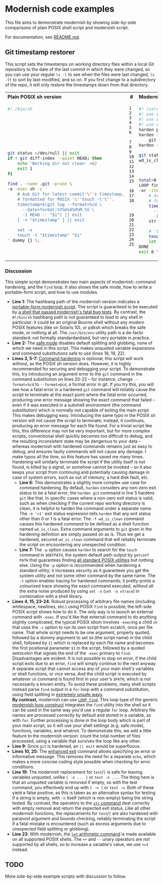 # Modernish code examples #

This file aims to demonstrate modernish by showing side-by-side comparisons
of plain POSIX shell script and modernish script.

For documentation, see [README.md](README.md).


## Git timestamp restorer ##

This script sets the timestamps on working directory files within a local Git
repository to the date of the last commit in which they were changed, so you
can use your regular `ls -l` to see when the files were last changed, `ls -lt`
to sort by last-modified, and so on. If you first change to a subdirectory of
the repo, it will only restore the timestamps down from that directory.

<table>
<tr><th align="left">Plain POSIX sh version</th><th>#</th><th align="left">Modernish version</th></tr>
<tr>
<td valign="top">

```sh
#! /bin/sh








git status >/dev/null || exit
if ! git diff-index --quiet HEAD; then
    echo 'Working dir not clean' >&2
    exit 1
fi

find . -name .git -prune \
-o -exec sh -c '
    # Ask Git for latest commit'\''s timestamp,
    # formatted for POSIX '\''touch -t'\''.
    timestamp=$(git log --format=%cd \
      --date=format:%Y%m%d%H%M.%S \
      -1 HEAD -- "$1") || exit
    [ -n "$timestamp" ] || exit

    set -x
    touch -t "$timestamp" "$1"
' dummy {} \;
```

</td>
<td valign="top">

```
1
2
3
4
5
6

7
8
9
10
11
12
13
14
15

16
17
18


19
20
21
22
23
24
25
```

</td>
<td valign="top">

```sh
#! /usr/bin/env modernish
#! use safe
#! use sys/cmd/harden
#! use var/loop
harden git
harden -e '>1' -f wd_is_clean \
    git diff-index --quiet HEAD
harden -pt touch

git status >/dev/null
wd_is_clean || exit 1 'Working dir not clean'



total=0
LOOP find repofile in . -name .git -prune \
-or -iterate; DO
    # Ask Git for latest commit's timestamp,
    # formatted for POSIX 'touch -t'.
    timestamp=$(git log --format=%cd \
      --date=format:%Y%m%d%H%M.%S \
      -1 HEAD -- $repofile)
    str empty $timestamp && continue

    # 'touch' is traced by 'harden -t'.
    touch -t $timestamp $repofile
    let "total+=1"
DONE
exit 0 "$total timestamps restored."
```

</td>
</tr>
</table>

### Discussion ###

This simple script demonstrates two main aspects of modernish:
command hardening, and the `find` loop. It also shows the safe
mode, how to write a portable-form script, and how to use modules.

* **Line 1:**
  The hashbang path of the modernish version indicates a
  [portable-form modernish script](README.md#user-content-two-basic-forms-of-a-modernish-program).
  The script is guaranteed to be executed by
  [a shell that passed modernish's fatal bug tests](README.md#user-content-supported-shells).
  By contrast, the `#!/bin/sh` hashbang path is not guaranteed to lead to any
  shell in particular; it could be an original Bourne shell without any modern
  POSIX features (like on Solaris 10), or pdksh which breaks the safe mode, or
  nothing at all. The `/usr/bin/env` utility path is a de-facto standard: not
  formally standardardised, but very portable in practice.
* **Line 2:**
  The [safe mode](README.md#user-content-use-safe) disables default
  splitting and globbing, none of which we need in this script. This makes
  unquoted variable expansions and command substitutions safe to use (lines
  18, 19, 22).
* **Lines 3, 5-7:**
  [Command hardening](README.md#user-content-use-syscmdharden)
  is optional; this script will work without, as the POSIX sh version does.
  However, it is highly recommended for securing and debugging your script. To
  demonstrate this, try introducing an argument error to the `git` command in
  the command substitution on lines 20-22 – for instance, change `--format=%cd`
  to `--format=@cd`, a format error in git. If you try this, you will see how a
  fatal error in a hardened `git` command will reliably cause the script to
  terminate at the exact point where the fatal error occurred, producing one
  error message showing the exact command that failed – even if it was executed
  in a subshell environment (the command substitution) which is normally not
  capable of exiting the main script. This makes debugging easy. Introducing
  the same typo in the POSIX sh version will not cause the script to terminate;
  instead, it continues, producing an error message for each file found. For a
  trivial script like this, this difference may not be very important, but for
  more complex scripts, conventional shell quickly becomes too difficult to
  debug, and the resulting inconsistent state may be dangerous to your data –
  whereas modernish with hardened commands remains just as easy to debug, and
  ensures faulty commands will not cause any damage. I make typos all the time,
  so this feature has saved me many times. Hardening will similarly terminate
  the script if the utility itself is not found, is killed by a signal, or
  somehow cannot be invoked – so it also keeps your script from continuing and
  potentially causing damage in case of system errors, such as out of memory, a
  hard disk fault, etc.
    * **Line 6:**
      This demonstrates a slightly more complex use case for command hardening.
      By default, `harden` considers any non-zero exit status to be a fatal
      error; the `harden git` command in line 5 hardens `git` like that.
      In specific cases where a non-zero exit status is valid, such as when
      checking if the current repo working directory is clean, it is helpful to
      harden the command under a separate name. The `-e '>1'` exit status
      expression tells `harden` that any exit status other than 0 or 1 is a
      fatal error. The `-f wd_is_clean` command causes this hardened command to
      be defined as a shell function named `wd_is_clean`. Extra command
      arguments to `git` given in the hardening definition are simply passed on
      as is. Thus we get a hardened, secured `wd_is_clean` command that will
      reliably terminate the script on encountering any unexpected condition.
    * **Line 7:**
      The `-p` option causes `harden` to search for the `touch` command in
      `$DEFPATH`, the system default path output by `getconf PATH` that
      guarantees finding
      [all standard POSIX utilities](http://shellhaters.org/)
      but nothing else. Using the `-p` option is recommended when hardening a
      standard utility; it increases security as it guarantees you get the
      system utility and not some other command by the same name.
      The `-t` option enables tracing for hardened commands; it pretty-prints a
      colourised trace showing the exact command executed, without all the
      extra noise produced by using `set -x` (`set -o xtrace`) in combination
      with a shell library.
* **Lines 4, 15, 23-24**:
  Robust processing of arbitrary file names (including whitespace, newlines,
  etc.) using POSIX `find` is possible; the left-side POSIX script shows how to
  do it. The only way is to launch an external command with `-exec`. If you'd
  like that external command to do anything slightly complicated, the typical
  POSIX idiom involves `-exec`ing a child `sh` that uses the `-c` option to run
  its own script from scratch, once per file name. That whole script needs to
  be one argument, properly quoted, followed by a dummy argument to set `$0`
  (the script name) in the child shell, followed by `{}` which is replaced by
  each file name and becomes the first positional parameter `$1` in the script,
  followed by a quoted semicolon that signals the end of the `-exec` primary to
  `find`. Disadvantages are evident. It is not possible to stop on error; if
  the child script exits due to an error, `find` will simply continue to the
  next anyway. A separate script that cannot access any of your main shell's
  variables or shell functions, or vice versa. And the child script is executed
  by whatever `sh` command is found first in your user's `$PATH`, which is not
  necessarily a known entity. To avoid these problems, many shell scripts
  instead parse `find` output in a `for` loop with a command substitution,
  using field splitting in
  [extremely unsafe ways](https://dwheeler.com/essays/filenames-in-shell.html).    
  **By contrast,** modernish can use
  [`LOOP find`](README.md#user-content-the-find-loop).
  This loop type of the generic
  [modernish loop construct](README.md#user-content-use-varloop)
  integrates the `find` utility into the shell so it can be used in the
  same way you'd use a regular `for` loop. Arbitrary file names are processed
  correctly by default and stored in a variable, as with `for`. Further
  processing is done in the loop body which is part of your main script, so it
  will use your shell settings (e.g. safe mode), functions, variables, and
  whatnot. To demonstrate this, we add a little feature to the modernish
  version: count the total number of files processed, using a variable that
  survives the loop like any other.
* **Line 9:** Since `git` is hardened, an `|| exit` would be superfluous.
* **Lines 10, 25:**
  The [enhanced exit](README.md#user-content-enhanced-exit)
  command allows specifying an error or informative message.
  This removes the need for a separate `echo`, which makes a more
  concise coding style possible when checking for error conditions.
* **Line 19**: The modernish replacement for `test`/`[` is safe for leaving
  variables unquoted, unlike `[ -n ... ]` or `test -n ...`. The thing here is
  that an unquoted variable is removed if empty, so with the test command, you
  effectively end up with `[ -n ]` or `test -n`. Both of these yield a false
  positive, as this is taken as an alternative syntax for testing if a string
  is empty, with `-n` itself (which is non-empty) being the string tested.
  By contrast, the operators to the
  [`str` command](README.md#user-content-testing-numbers-strings-and-files)
  deal correctly with empty removal and return the expected exit status.
  Like all other modernish functions, the replacements for `test`/`[` are also
  hardened with paranoid argument and bounds checking, reliably terminating the
  script if a fatal mistake is encountered (such as excess arguments due to
  unexpected field splitting or globbing).
* **Line 23**: With modernish, the
  [`let` arithmetic command](README.md#user-content-the-arithmetic-command-let)
  is made available on all supported POSIX shells. The `++` and `--` unary
  operators are *not* supported by all shells, so to increase a variable's
  value, we use `+=1` instead.


## TODO ##

More side-by-side example scripts with discussion to follow.
